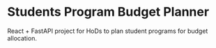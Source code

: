 # Students Program Budget Planner

React + FastAPI project for HoDs to plan student programs for budget allocation.